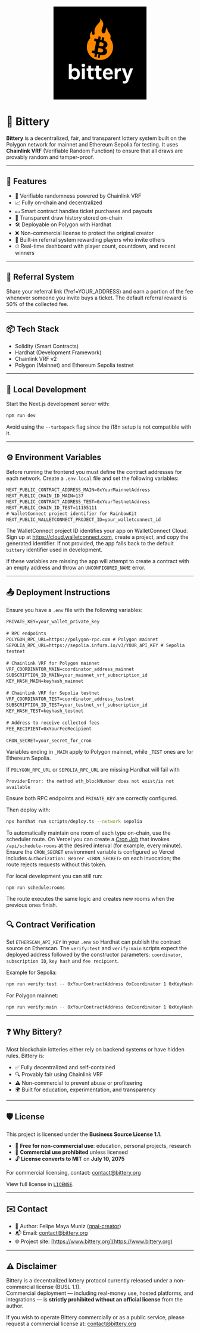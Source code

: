 <p align="center">
  <img src="public/logo.png" alt="Bittery Logo" width="250"/>
</p>

# 🎲 Bittery

**Bittery** is a decentralized, fair, and transparent lottery system built on the Polygon network for mainnet and Ethereum Sepolia for testing. It uses **Chainlink VRF** (Verifiable Random Function) to ensure that all draws are provably random and tamper-proof.

---

## 🚀 Features

- 🔐 Verifiable randomness powered by Chainlink VRF
- 📈 Fully on-chain and decentralized
- 💵 Smart contract handles ticket purchases and payouts
- 🧾 Transparent draw history stored on-chain
- 🛠️ Deployable on Polygon with Hardhat
- ❌ Non-commercial license to protect the original creator
- 🤝 Built-in referral system rewarding players who invite others
- ⏱ Real-time dashboard with player count, countdown, and recent winners

---

## 🤝 Referral System

Share your referral link (?ref=YOUR_ADDRESS) and earn a portion of the fee whenever someone you invite buys a ticket. The default referral reward is 50% of the collected fee.

---

## 📦 Tech Stack

- Solidity (Smart Contracts)
- Hardhat (Development Framework)
- Chainlink VRF v2
- Polygon (Mainnet) and Ethereum Sepolia testnet

---

## 🤖 Local Development

Start the Next.js development server with:

```bash
npm run dev
```

Avoid using the `--turbopack` flag since the i18n setup is not compatible with it.

---

## ⚙️ Environment Variables

Before running the frontend you must define the contract addresses for each network.
Create a `.env.local` file and set the following variables:

```env
NEXT_PUBLIC_CONTRACT_ADDRESS_MAIN=0xYourMainnetAddress
NEXT_PUBLIC_CHAIN_ID_MAIN=137
NEXT_PUBLIC_CONTRACT_ADDRESS_TEST=0xYourTestnetAddress
NEXT_PUBLIC_CHAIN_ID_TEST=11155111
# WalletConnect project identifier for RainbowKit
NEXT_PUBLIC_WALLETCONNECT_PROJECT_ID=your_walletconnect_id
```

The WalletConnect project ID identifies your app on WalletConnect Cloud. Sign up
at <https://cloud.walletconnect.com>, create a project, and copy the generated
identifier. If not provided, the app falls back to the default `bittery`
identifier used in development.

If these variables are missing the app will attempt to create a contract with an empty address and throw an `UNCONFIGURED_NAME` error.

---

## 📤 Deployment Instructions

Ensure you have a `.env` file with the following variables:
```env
PRIVATE_KEY=your_wallet_private_key

# RPC endpoints
POLYGON_RPC_URL=https://polygon-rpc.com # Polygon mainnet
SEPOLIA_RPC_URL=https://sepolia.infura.io/v3/YOUR_API_KEY # Sepolia testnet

# Chainlink VRF for Polygon mainnet
VRF_COORDINATOR_MAIN=coordinator_address_mainnet
SUBSCRIPTION_ID_MAIN=your_mainnet_vrf_subscription_id
KEY_HASH_MAIN=keyhash_mainnet

# Chainlink VRF for Sepolia testnet
VRF_COORDINATOR_TEST=coordinator_address_testnet
SUBSCRIPTION_ID_TEST=your_testnet_vrf_subscription_id
KEY_HASH_TEST=keyhash_testnet

# Address to receive collected fees
FEE_RECIPIENT=0xYourFeeRecipient

CRON_SECRET=your_secret_for_cron
```

Variables ending in `_MAIN` apply to Polygon mainnet, while `_TEST` ones are
for Ethereum Sepolia.

If `POLYGON_RPC_URL` or `SEPOLIA_RPC_URL` are missing Hardhat will fail with
```
ProviderError: the method eth_blockNumber does not exist/is not available
```
Ensure both RPC endpoints and `PRIVATE_KEY` are correctly configured.

Then deploy with:
```bash
npx hardhat run scripts/deploy.ts --network sepolia
```

To automatically maintain one room of each type on-chain, use the scheduler route.
On Vercel you can create a [Cron Job](https://vercel.com/docs/cron-jobs) that
invokes `/api/schedule-rooms` at the desired interval (for example, every
minute).
Ensure the `CRON_SECRET` environment variable is configured so Vercel includes
`Authorization: Bearer <CRON_SECRET>` on each invocation; the route rejects
requests without this token.

For local development you can still run:

```bash
npm run schedule:rooms
```
The route executes the same logic and creates new rooms when the previous ones finish.

## 🔍 Contract Verification

Set `ETHERSCAN_API_KEY` in your `.env` so Hardhat can publish the contract source on Etherscan.
The `verify:test` and `verify:main` scripts expect the deployed address followed by the constructor
parameters: `coordinator`, `subscription ID`, `key hash` and `fee recipient`.

Example for Sepolia:
```bash
npm run verify:test -- 0xYourContractAddress 0xCoordinator 1 0xKeyHash 0xFeeRecipient
```

For Polygon mainnet:
```bash
npm run verify:main -- 0xYourContractAddress 0xCoordinator 1 0xKeyHash 0xFeeRecipient
```

---

## ❓ Why Bittery?

Most blockchain lotteries either rely on backend systems or have hidden rules. Bittery is:

- ✅ Fully decentralized and self-contained
- 🔍 Provably fair using Chainlink VRF
- ⚠️ Non-commercial to prevent abuse or profiteering
- 🌍 Built for education, experimentation, and transparency

---

## 🛡 License

This project is licensed under the **Business Source License 1.1**.

- 🧠 **Free for non-commercial use**: education, personal projects, research
- 🚫 **Commercial use prohibited** unless licensed
- 🔓 **License converts to MIT** on **July 10, 2075**

For commercial licensing, contact: [contact@bittery.org](mailto:contact@bittery.org)

View full license in [`LICENSE`](./LICENSE).

---

## ✉️ Contact

- 🧑 Author: Felipe Maya Muniz ([gnai-creator](https://github.com/gnai-creator))
- 📬 Email: [contact@bittery.org](mailto:contact@bittery.org)
- 🌐 Project site: [https://www.bittery.org](https://www.bittery.org)

---

## ⚠ Disclaimer

Bittery is a decentralized lottery protocol currently released under a non-commercial license (BUSL 1.1).  
Commercial deployment — including real-money use, hosted platforms, and integrations — is **strictly prohibited without an official license** from the author.

If you wish to operate Bittery commercially or as a public service, please request a commercial license at: [contact@bittery.org](mailto:contact@bittery.org)

